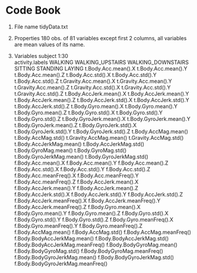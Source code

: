 Code Book
=========

 1. File name
	tidyData.txt

 2. Properties
	180 obs. of  81 variables
	except first 2 columns, all variables are mean values of its name.

 3. Variables
subject
	1:30	
activity.labels
	WALKING
	WALKING_UPSTAIRS
	WALKING_DOWNSTAIRS
	SITTING
	STANDING
	LAYING
t.Body.Acc.mean().X
t.Body.Acc.mean().Y
t.Body.Acc.mean().Z
t.Body.Acc.std().X
t.Body.Acc.std().Y
t.Body.Acc.std().Z
t.Gravity.Acc.mean().X
t.Gravity.Acc.mean().Y
t.Gravity.Acc.mean().Z
t.Gravity.Acc.std().X
t.Gravity.Acc.std().Y
t.Gravity.Acc.std().Z
t.Body.AccJerk.mean().X
t.Body.AccJerk.mean().Y
t.Body.AccJerk.mean().Z
t.Body.AccJerk.std().X
t.Body.AccJerk.std().Y
t.Body.AccJerk.std().Z
t.Body.Gyro.mean().X
t.Body.Gyro.mean().Y
t.Body.Gyro.mean().Z
t.Body.Gyro.std().X
t.Body.Gyro.std().Y
t.Body.Gyro.std().Z
t.Body.GyroJerk.mean().X
t.Body.GyroJerk.mean().Y
t.Body.GyroJerk.mean().Z
t.Body.GyroJerk.std().X
t.Body.GyroJerk.std().Y
t.Body.GyroJerk.std().Z
t.Body.AccMag.mean()
t.Body.AccMag.std()
t.Gravity.AccMag.mean()
t.Gravity.AccMag.std()
t.Body.AccJerkMag.mean()
t.Body.AccJerkMag.std()
t.Body.GyroMag.mean()
t.Body.GyroMag.std()
t.Body.GyroJerkMag.mean()
t.Body.GyroJerkMag.std()
f.Body.Acc.mean().X
f.Body.Acc.mean().Y
f.Body.Acc.mean().Z
f.Body.Acc.std().X
f.Body.Acc.std().Y
f.Body.Acc.std().Z
f.Body.Acc.meanFreq().X
f.Body.Acc.meanFreq().Y
f.Body.Acc.meanFreq().Z
f.Body.AccJerk.mean().X
f.Body.AccJerk.mean().Y
f.Body.AccJerk.mean().Z
f.Body.AccJerk.std().X
f.Body.AccJerk.std().Y
f.Body.AccJerk.std().Z
f.Body.AccJerk.meanFreq().X
f.Body.AccJerk.meanFreq().Y
f.Body.AccJerk.meanFreq().Z
f.Body.Gyro.mean().X
f.Body.Gyro.mean().Y
f.Body.Gyro.mean().Z
f.Body.Gyro.std().X
f.Body.Gyro.std().Y
f.Body.Gyro.std().Z
f.Body.Gyro.meanFreq().X
f.Body.Gyro.meanFreq().Y
f.Body.Gyro.meanFreq().Z
f.Body.AccMag.mean()
f.Body.AccMag.std()
f.Body.AccMag.meanFreq()
f.Body.BodyAccJerkMag.mean()
f.Body.BodyAccJerkMag.std()
f.Body.BodyAccJerkMag.meanFreq()
f.Body.BodyGyroMag.mean()
f.Body.BodyGyroMag.std()
f.Body.BodyGyroMag.meanFreq()
f.Body.BodyGyroJerkMag.mean()
f.Body.BodyGyroJerkMag.std()
f.Body.BodyGyroJerkMag.meanFreq()